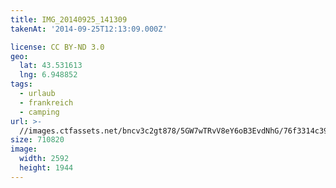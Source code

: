 ```yaml
---
title: IMG_20140925_141309
takenAt: '2014-09-25T12:13:09.000Z'

license: CC BY-ND 3.0
geo:
  lat: 43.531613
  lng: 6.948852
tags:
  - urlaub
  - frankreich
  - camping
url: >-
  //images.ctfassets.net/bncv3c2gt878/5GW7wTRvV8eY6oB3EvdNhG/76f3314c399dd4580f57dd121eb6b51e/img_20140925_141309_28278850576_o
size: 710820
image:
  width: 2592
  height: 1944
---
```

